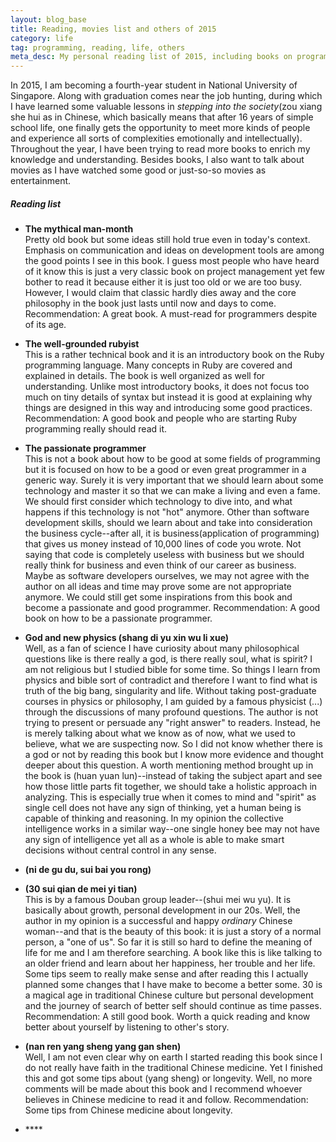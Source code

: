 ```yaml
---
layout: blog_base
title: Reading, movies list and others of 2015
category: life
tag: programming, reading, life, others
meta_desc: My personal reading list of 2015, including books on programming, fiction, general science, religion and so on. Also movies watched in 2015 and other stuff
---
```


In 2015, I am becoming a fourth-year student in National University of Singapore. Along with graduation comes near the job hunting, during which I have learned some valuable lessons in *stepping into the society*(zou xiang she hui as in Chinese, which basically means that after 16 years of simple school life, one finally gets the opportunity to meet more kinds of people and experience all sorts of complexities emotionally and intellectually). Throughout the year, I have been trying to read more books to enrich my knowledge and understanding. Besides books, I also want to talk about movies as I have watched some good or just-so-so movies as entertainment.

##### Reading list

* **The mythical man-month**<br>
  Pretty old book but some ideas still hold true even in today's context. Emphasis on communication and ideas on development tools are among the good points I see in this book. I guess most people who have heard of it know this is just a very classic book on project management yet few bother to read it because either it is just too old or we are too busy. However, I would claim that classic hardly dies away and the core philosophy in the book just lasts until now and days to come.<br>
  Recommendation: A great book. A must-read for programmers despite of its age.

* **The well-grounded rubyist**<br>
  This is a rather technical book and it is an introductory book on the Ruby programming language. Many concepts in Ruby are covered and explained in details. The book is well organized as well for understanding. Unlike most introductory books, it does not focus too much on tiny details of syntax but instead it is good at explaining why things are designed in this way and introducing some good practices.<br>
  Recommendation: A good book and people who are starting Ruby programming really should read it.

* **The passionate programmer**<br>
  This is not a book about how to be good at some fields of programming but it is focused on how to be a good or even great programmer in a generic way. Surely it is very important that we should learn about some technology and master it so that we can make a living and even a fame. We should first consider which technology to dive into, and what happens if this technology is not "hot" anymore. Other than software development skills, should we learn about and take into consideration the business cycle--after all, it is business(application of programming) that gives us money instead of 10,000 lines of code you wrote. Not saying that code is completely useless with business but we should really think for business and even think of our career as business. Maybe as software developers ourselves, we may not agree with the author on all ideas and time may prove some are not appropriate anymore. We could still get some inspirations from this book and become a passionate and good programmer.
  Recommendation: A good book on how to be a passionate programmer.

* **God and new physics (shang di yu xin wu li xue)**<br>
  Well, as a fan of science I have curiosity about many philosophical questions like is there really a god, is there really soul, what is spirit? I am not religious but I studied bible for some time. So things I learn from physics and bible sort of contradict and therefore I want to find what is truth of the big bang, singularity and life. Without taking post-graduate courses in physics or philosophy, I am guided by a famous physicist (...) through the discussions of many profound questions. The author is not trying to present or persuade any "right answer" to readers. Instead, he is merely talking about what we know as of now, what we used to believe, what we are suspecting now. So I did not know whether there is a god or not by reading this book but I know more evidence and thought deeper about this question. A worth mentioning method brought up in the book is (huan yuan lun)--instead of taking the subject apart and see how those little parts fit together, we should take a holistic approach in analyzing. This is especially true when it comes to mind and "spirit" as single cell does not have any sign of thinking, yet a human being is capable of thinking and reasoning. In my opinion the collective intelligence works in a similar way--one single honey bee may not have any sign of intelligence yet all as a whole is able to make smart decisions without central control in any sense.

* **(ni de gu du, sui bai you rong)**<br>

* **(30 sui qian de mei yi tian)**<br>
  This is by a famous Douban group leader--(shui mei wu yu). It is basically about growth, personal development in our 20s. Well, the author in my opinion is a successful and happy *ordinary* Chinese woman--and that is the beauty of this book: it is just a story of a normal person, a "one of us". So far it is still so hard to define the meaning of life for me and I am therefore searching. A book like this is like talking to an older friend and learn about her happiness, her trouble and her life. Some tips seem to really make sense and after reading this I actually planned some changes that I have make to become a better some. 30 is a magical age in traditional Chinese culture but personal development and the journey of search of better self should continue as time passes.
  Recommendation: A still good book. Worth a quick reading and know better about yourself by listening to other's story.

* **(nan ren yang sheng yang gan shen)**<br>
  Well, I am not even clear why on earth I started reading this book since I do not really have faith in the traditional Chinese medicine. Yet I finished this and got some tips about (yang sheng) or longevity. Well, no more comments will be made about this book and I recommend whoever believes in Chinese medicine to read it and follow.
  Recommendation: Some tips from Chinese medicine about longevity.

* ****<br>

